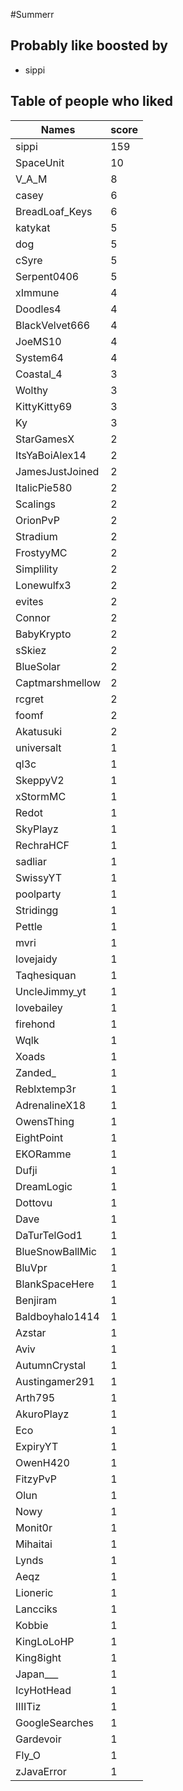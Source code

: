 #Summerr
## Probably like boosted by 
+ sippi
## Table of people who liked
Names | score
--- | ---
sippi | 159
SpaceUnit | 10
V_A_M | 8
casey | 6
BreadLoaf_Keys | 6
katykat | 5
dog | 5
cSyre | 5
Serpent0406 | 5
xImmune | 4
Doodles4 | 4
BlackVelvet666 | 4
JoeMS10 | 4
System64 | 4
Coastal_4 | 3
Wolthy | 3
KittyKitty69 | 3
Ky | 3
StarGamesX | 2
ItsYaBoiAlex14 | 2
JamesJustJoined | 2
ItalicPie580 | 2
Scalings | 2
OrionPvP | 2
Stradium | 2
FrostyyMC | 2
Simplility | 2
Lonewulfx3 | 2
evites | 2
Connor | 2
BabyKrypto | 2
sSkiez | 2
BlueSolar | 2
Captmarshmellow | 2
rcgret | 2
foomf | 2
Akatusuki | 2
universalt | 1
ql3c | 1
SkeppyV2 | 1
xStormMC | 1
Redot | 1
SkyPlayz | 1
RechraHCF | 1
sadliar | 1
SwissyYT | 1
poolparty | 1
Stridingg | 1
Pettle | 1
mvri | 1
lovejaidy | 1
Taqhesiquan | 1
UncleJimmy_yt | 1
lovebailey | 1
firehond | 1
Wqlk | 1
Xoads | 1
Zanded_ | 1
Reblxtemp3r | 1
AdrenalineX18 | 1
OwensThing | 1
EightPoint | 1
EKORamme | 1
Dufji | 1
DreamLogic | 1
Dottovu | 1
Dave | 1
DaTurTelGod1 | 1
BlueSnowBallMic | 1
BluVpr | 1
BlankSpaceHere | 1
Benjiram | 1
Baldboyhalo1414 | 1
Azstar | 1
Aviv | 1
AutumnCrystal | 1
Austingamer291 | 1
Arth795 | 1
AkuroPlayz | 1
Eco | 1
ExpiryYT | 1
OwenH420 | 1
FitzyPvP | 1
Olun | 1
Nowy | 1
Monit0r | 1
Mihaitai | 1
Lynds | 1
Aeqz | 1
Lioneric | 1
Lancciks | 1
Kobbie | 1
KingLoLoHP | 1
King8ight | 1
Japan___ | 1
IcyHotHead | 1
IIIITiz | 1
GoogleSearches | 1
Gardevoir | 1
Fly_O | 1
zJavaError | 1
